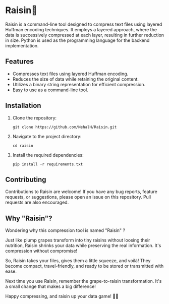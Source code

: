 # Raisin🍇

Raisin is a command-line tool designed to compress text files using layered Huffman encoding techniques. It employs a layered approach, where the data is successively compressed at each layer, resulting in further reduction in size. Python is used as the programming language for the backend implementation.

## Features

- Compresses text files using layered Huffman encoding.
- Reduces the size of data while retaining the original content.
- Utilizes a binary string representation for efficient compression.
- Easy to use as a command-line tool.

## Installation

1. Clone the repository:

   ```shell
   git clone https://github.com/NehalH/Raisin.git
   ```
2. Navigate to the project directory:

   ```shell
   cd raisin
   ```
3. Install the required dependencies:
   ```shell
   pip install -r requirements.txt
   ```
<!--
## Usage

To compress a text file using Raisin, run the following command:

shell
Copy code
python raisin.py compress <input_file_path> <output_file_path>
Replace <input_file_path> with the path to the text file you want to compress and <output_file_path> with the desired path for the compressed output file.

To decompress a compressed file and retrieve the original text, use the following command:

```shell
   python raisin.py decompress <compressed_file_path> <output_file_path>
```
Replace `<compressed_file_path>` with the path to the compressed file and `<output_file_path>` with the desired path for the decompressed output file.

Examples
Compress a text file named "example.txt" and save the compressed output as "example.bin":

shell
Copy code
python raisin.py compress example.txt example.bin
Decompress a file named "example.bin" and save the decompressed output as "example_decompressed.txt":

shell
Copy code
python raisin.py decompress example.bin example_decompressed.txt
-->

## Contributing

Contributions to Raisin are welcome! If you have any bug reports, feature requests, or suggestions, please open an issue on this repository. Pull requests are also encouraged.


## Why "Raisin"?

Wondering why this compression tool is named "Raisin" ?

Just like plump grapes transform into tiny raisins without loosing their nutrition, Raisin shrinks your data while preserving the real information. It's compression without compromise!

So, Raisin takes your files, gives them a little squeeze, and voilà! They become compact, travel-friendly, and ready to be stored or transmitted with ease.

Next time you use Raisin, remember the grape-to-raisin transformation. It's a small change that makes a big difference!

Happy compressing, and raisin up your data game! 🍇✨
